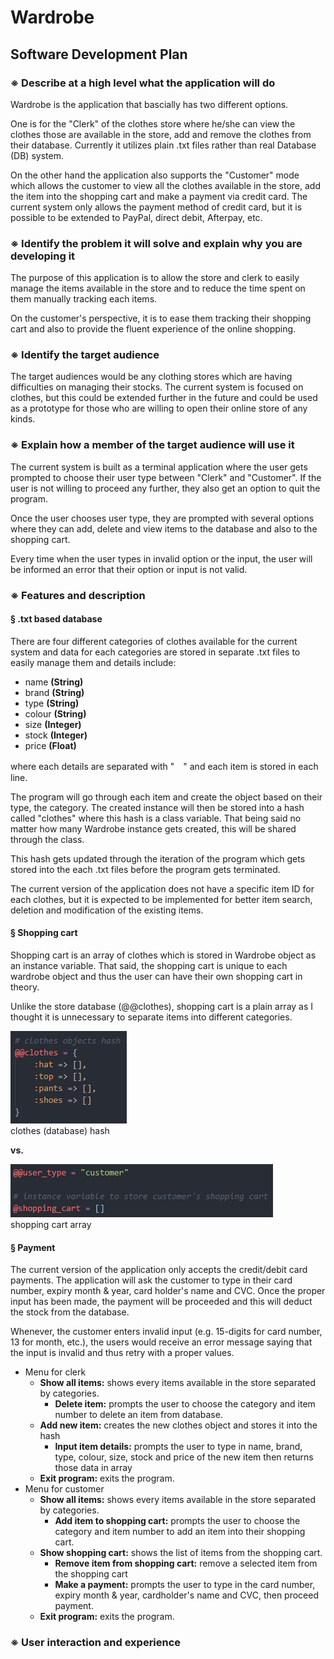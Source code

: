# Wardrobe
## Software Development Plan
### ※ Describe at a high level what the application will do
Wardrobe is the application that bascially has two different options.

One is for the "Clerk" of the clothes store where he/she can view the clothes those are available in the store, add and remove the clothes from their database. Currently it utilizes plain .txt files rather than real Database (DB) system.

On the other hand the application also supports the "Customer" mode which allows the customer to view all the clothes available in the store, add the item into the shopping cart and make a payment via credit card. The current system only allows the payment method of credit card, but it is possible to be extended to PayPal, direct debit, Afterpay, etc.

### ※ Identify the problem it will solve and explain why you are developing it
The purpose of this application is to allow the store and clerk to easily manage the items available in the store and to reduce the time spent on them manually tracking each items.

On the customer's perspective, it is to ease them tracking their shopping cart and also to provide the fluent experience of the online shopping.

### ※ Identify the target audience
The target audiences would be any clothing stores which are having difficulties on managing their stocks. The current system is focused on clothes, but this could be extended further in the future and could be used as a prototype for those who are willing to open their online store of any kinds.

### ※ Explain how a member of the target audience will use it
The current system is built as a terminal application where the user gets prompted to choose their user type between "Clerk" and "Customer". If the user is not willing to proceed any further, they also get an option to quit the program.

Once the user chooses user type, they are prompted with several options where they can add, delete and view items to the database and also to the shopping cart.

Every time when the user types in invalid option or the input, the user will be informed an error that their option or input is not valid.

### ※ Features and description

#### § .txt based database
There are four different categories of clothes available for the current system and data for each categories are stored in separate .txt files to easily manage them and details include:
- name **(String)**
- brand **(String)**
- type **(String)**
- colour **(String)**
- size **(Integer)**
- stock **(Integer)**
- price **(Float)**

where each details are separated with "　" and each item is stored in each line.

The program will go through each item and create the object based on their type, the category. The created instance will then be stored into a hash called "clothes" where this hash is a class variable. That being said no matter how many Wardrobe instance gets created, this will be shared through the class.

This hash gets updated through the iteration of the program which gets stored into the each .txt files before the program gets terminated.

The current version of the application does not have a specific item ID for each clothes, but it is expected to be implemented for better item search, deletion and modification of the existing items.

#### § Shopping cart
Shopping cart is an array of clothes which is stored in Wardrobe object as an instance variable. That said, the shopping cart is unique to each wardrobe object and thus the user can have their own shopping cart in theory.

Unlike the store database (@@clothes), shopping cart is a plain array as I thought it is unnecessary to separate items into different categories.

<img src="./images/@@clothes.png" caption="@@clothes"><br />
clothes (database) hash

<b>vs.</b>

<img src="./images/shopping_cart.png" caption="shopping cart"><br />
shopping cart array

#### § Payment
The current version of the application only accepts the credit/debit card payments. The application will ask the customer to type in their card number, expiry month & year, card holder's name and CVC. Once the proper input has been made, the payment will be proceeded and this will deduct the stock from the database.

Whenever, the customer enters invalid input (e.g. 15-digits for card number, 13 for month, etc.), the users would receive an error message saying that the input is invalid and thus retry with a proper values.

- Menu for clerk
  - **Show all items:** shows every items available in the store separated by categories.
    - **Delete item:** prompts the user to choose the category and item number to delete an item from database.
  - **Add new item:** creates the new clothes object and stores it into the hash
    - **Input item details:** prompts the user to type in name, brand, type, colour, size, stock and price of the new item then returns those data in array
  - **Exit program:** exits the program.
- Menu for customer
  - **Show all items:** shows every items available in the store separated by categories.
    - **Add item to shopping cart:** prompts the user to choose the category and item number to add an item into their shopping cart.
  - **Show shopping cart:** shows the list of items from the shopping cart.
    - **Remove item from shopping cart:** remove a selected item from the shopping cart
    - **Make a payment:** prompts the user to type in the card number, expiry month & year, cardholder's name and CVC, then proceed payment.
  - **Exit program:** exits the program.

### ※ User interaction and experience

